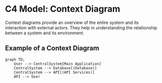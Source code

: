 # C4 Model: Context Diagram

Context diagrams provide an overview of the entire system and its interaction with external actors. They help in understanding the relationship between a system and its environment.

## Example of a Context Diagram
```mermaid
graph TD;
    User --> CentralSystem[Main Application]
    CentralSystem --> Database[(Database)]
    CentralSystem --> API[(API Services)]
    API --> User